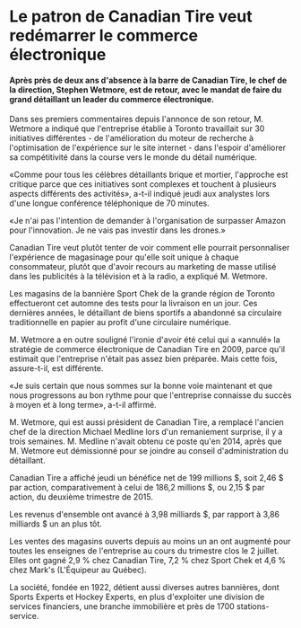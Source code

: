 # Le patron de Canadian Tire veut redémarrer le commerce électronique

#### Après près de deux ans d'absence à la barre de Canadian Tire, le chef de la direction, Stephen Wetmore, est de retour, avec le mandat de faire du grand détaillant un leader du commerce électronique.
Dans ses premiers commentaires depuis l'annonce de son retour, M. Wetmore a indiqué que l'entreprise établie à Toronto travaillait sur 30 initiatives différentes - de l'amélioration du moteur de recherche à l'optimisation de l'expérience sur le site internet - dans l'espoir d'améliorer sa compétitivité dans la course vers le monde du détail numérique.

«Comme pour tous les célèbres détaillants brique et mortier, l'approche est critique parce que ces initiatives sont complexes et touchent à plusieurs aspects différents des activités», a-t-il indiqué jeudi aux analystes lors d'une longue conférence téléphonique de 70 minutes.

«Je n'ai pas l'intention de demander à l'organisation de surpasser Amazon pour l'innovation. Je ne vais pas investir dans les drones.»

Canadian Tire veut plutôt tenter de voir comment elle pourrait personnaliser l'expérience de magasinage pour qu'elle soit unique à chaque consommateur, plutôt que d'avoir recours au marketing de masse utilisé dans les publicités à la télévision et à la radio, a expliqué M. Wetmore.

Les magasins de la bannière Sport Chek de la grande région de Toronto effectueront cet automne des tests pour la livraison en un jour. Ces dernières années, le détaillant de biens sportifs a abandonné sa circulaire traditionnelle en papier au profit d'une circulaire numérique.

M. Wetmore a en outre souligné l'ironie d'avoir été celui qui a «annulé» la stratégie de commerce électronique de Canadian Tire en 2009, parce qu'il estimait que l'entreprise n'était pas assez bien préparée. Mais cette fois, assure-t-il, est différente.

«Je suis certain que nous sommes sur la bonne voie maintenant et que nous progressons au bon rythme pour que l'entreprise connaisse du succès à moyen et à long terme», a-t-il affirmé.

M. Wetmore, qui est aussi président de Canadian Tire, a remplacé l'ancien chef de la direction Michael Medline lors d'un remaniement surprise, il y a trois semaines. M. Medline n'avait obtenu ce poste qu'en 2014, après que M. Wetmore eut démissionné pour se joindre au conseil d'administration du détaillant.

Canadian Tire a affiché jeudi un bénéfice net de 199 millions $, soit 2,46 $ par action, comparativement à celui de 186,2 millions $, ou 2,15 $ par action, du deuxième trimestre de 2015.

Les revenus d'ensemble ont avancé à 3,98 milliards $, par rapport à 3,86 milliards $ un an plus tôt.

Les ventes des magasins ouverts depuis au moins un an ont augmenté pour toutes les enseignes de l'entreprise au cours du trimestre clos le 2 juillet. Elles ont gagné 2,9 % chez Canadian Tire, 7,2 % chez Sport Chek et 4,6 % chez Mark's (L'Équipeur au Québec).

La société, fondée en 1922, détient aussi diverses autres bannières, dont Sports Experts et Hockey Experts, en plus d'exploiter une division de services financiers, une branche immobilière et près de 1700 stations-service.